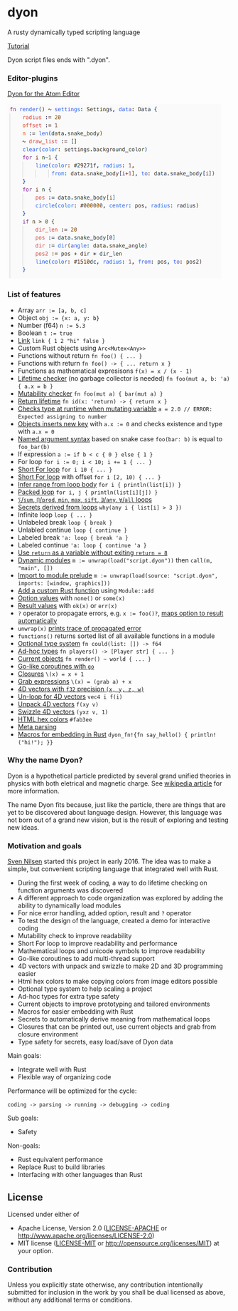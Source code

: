 # dyon
A rusty dynamically typed scripting language

[Tutorial](http://www.piston.rs/dyon-tutorial/)

Dyon script files ends with ".dyon".

### Editor-plugins

[Dyon for the Atom Editor](https://github.com/PistonDevelopers/atom-language-dyon)

![coding](./images/code.png)

### List of features

- Array `arr := [a, b, c]`
- Object `obj := {x: a, y: b}`
- Number (f64) `n := 5.3`
- Boolean `t := true`
- [Link](https://github.com/PistonDevelopers/dyon/issues/227) `link { 1 2 "hi" false }`
- Custom Rust objects using `Arc<Mutex<Any>>`
- Functions without return `fn foo() { ... }`
- Functions with return `fn foo() -> { ... return x }`
- Functions as mathematical expresisons `f(x) = x / (x - 1)`
- [Lifetime checker](https://github.com/PistonDevelopers/dyon/issues/173) (no garbage collector is needed) `fn foo(mut a, b: 'a) { a.x = b }`
- [Mutability checker](https://github.com/PistonDevelopers/dyon/issues/112) `fn foo(mut a) { bar(mut a) }`
- [Return lifetime](https://github.com/PistonDevelopers/dyon/issues/173) `fn id(x: 'return) -> { return x }`
- [Checks type at runtime when mutating variable](https://github.com/PistonDevelopers/dyon/issues/19) `a = 2.0 // ERROR: Expected assigning to number`
- [Objects inserts new key](https://github.com/PistonDevelopers/dyon/issues/19) with `a.x := 0` and checks existence and type with `a.x = 0`
- [Named argument syntax](https://github.com/PistonDevelopers/dyon/issues/26) based on snake case `foo(bar: b)` is equal to `foo_bar(b)`
- If expression `a := if b < c { 0 } else { 1 }`
- For loop `for i := 0; i < 10; i += 1 { ... }`
- [Short For loop](https://github.com/PistonDevelopers/dyon/issues/116) `for i 10 { ... }`
- [Short For loop](https://github.com/PistonDevelopers/dyon/issues/116) with offset `for i [2, 10) { ... }`
- [Infer range from loop body](https://github.com/PistonDevelopers/dyon/issues/116) `for i { println(list[i]) }`
- [Packed loop](https://github.com/PistonDevelopers/dyon/issues/116) `for i, j { println(list[i][j]) }`
- [`∑`/`sum`, `∏`/`prod`, `min`, `max`, `sift`, `∃`/`any`, `∀`/`all` loops](https://github.com/PistonDevelopers/dyon/issues/119)
- [Secrets derived from loops](https://github.com/PistonDevelopers/dyon/issues/266) `why(any i { list[i] > 3 })`
- Infinite loop `loop { ... }`
- Unlabeled break `loop { break }`
- Unlabled continue `loop { continue }`
- Labeled break `'a: loop { break 'a }`
- Labeled continue `'a: loop { continue 'a }`
- [Use `return` as a variable without exiting `return = 8`](https://github.com/PistonDevelopers/dyon/issues/169)
- [Dynamic modules](https://github.com/PistonDevelopers/dyon/issues/170) `m := unwrap(load("script.dyon"))` then `call(m, "main", [])`
- [Import to module prelude](https://github.com/PistonDevelopers/dyon/issues/170) `m := unwrap(load(source: "script.dyon", imports: [window, graphics]))`
- [Add a custom Rust function](https://github.com/PistonDevelopers/dyon/issues/171) using `Module::add`
- [Option values](https://github.com/PistonDevelopers/dyon/issues/172) with `none()` or `some(x)`
- [Result values](https://github.com/PistonDevelopers/dyon/issues/82) with `ok(x)` or `err(x)`
- `?` operator to propagate errors, e.g. `x := foo()?`, [maps option to result automatically](https://github.com/PistonDevelopers/dyon/issues/172)
- `unwrap(x)` [prints trace of propagated error](https://github.com/PistonDevelopers/dyon/issues/82)
- `functions()` returns sorted list of all available functions in a module
- [Optional type system](https://github.com/PistonDevelopers/dyon/issues/84) `fn could(list: []) -> f64`
- [Ad-hoc types](https://github.com/PistonDevelopers/dyon/issues/236) `fn players() -> [Player str] { ... }`
- [Current objects](https://github.com/PistonDevelopers/dyon/issues/224) `fn render() ~ world { ... }`
- [Go-like coroutines with `go`](https://github.com/PistonDevelopers/dyon/issues/163)
- [Closures](https://github.com/PistonDevelopers/dyon/issues/314) `\(x) = x + 1`
- [Grab expressions](https://github.com/PistonDevelopers/dyon/issues/316) `\(x) = (grab a) + x`
- [4D vectors with `f32` precision `(x, y, z, w)`](https://github.com/PistonDevelopers/dyon/issues/144)
- [Un-loop for 4D vectors](https://github.com/PistonDevelopers/dyon/issues/201) `vec4 i f(i)`
- [Unpack 4D vectors](https://github.com/PistonDevelopers/dyon/issues/213) `f(xy v)`
- [Swizzle 4D vectors](https://github.com/PistonDevelopers/dyon/issues/213) `(yxz v, 1)`
- [HTML hex colors](https://github.com/PistonDevelopers/dyon/issues/167) `#fab3ee`
- [Meta parsing](https://github.com/PistonDevelopers/dyon/issues/168)
- [Macros for embedding in Rust](https://github.com/PistonDevelopers/dyon/blob/master/examples/functions.rs) `dyon_fn!{fn say_hello() { println!("hi!"); }}`

### Why the name Dyon?

Dyon is a hypothetical particle predicted by several grand unified theories in physics with both eletrical and magnetic charge. See [wikipedia article](https://en.wikipedia.org/wiki/Dyon) for more information.

The name Dyon fits because, just like the particle, there are things that are yet to be discovered about language design.
However, this language was not born out of a grand new vision,
but is the result of exploring and testing new ideas.

### Motivation and goals

[Sven Nilsen](https://github.com/bvssvni/) started this project in early 2016.
The idea was to make a simple, but convenient scripting language that integrated well with Rust.

- During the first week of coding, a way to do lifetime checking on function arguments was discovered
- A different approach to code organization was explored by adding the ability to dynamically load modules
- For nice error handling, added option, result and `?` operator
- To test the design of the language, created a demo for interactive coding
- Mutability check to improve readability
- Short For loop to improve readability and performance
- Mathematical loops and unicode symbols to improve readability
- Go-like coroutines to add multi-thread support
- 4D vectors with unpack and swizzle to make 2D and 3D programming easier
- Html hex colors to make copying colors from image editors possible
- Optional type system to help scaling a project
- Ad-hoc types for extra type safety
- Current objects to improve prototyping and tailored environments
- Macros for easier embedding with Rust
- Secrets to automatically derive meaning from mathematical loops
- Closures that can be printed out, use current objects and grab from closure environment
- Type safety for secrets, easy load/save of Dyon data

Main goals:

- Integrate well with Rust
- Flexible way of organizing code

Performance will be optimized for the cycle:

```
coding -> parsing -> running -> debugging -> coding
```

Sub goals:

- Safety

Non-goals:

- Rust equivalent performance
- Replace Rust to build libraries
- Interfacing with other languages than Rust

## License

Licensed under either of
 * Apache License, Version 2.0 ([LICENSE-APACHE](LICENSE-APACHE) or http://www.apache.org/licenses/LICENSE-2.0)
 * MIT license ([LICENSE-MIT](LICENSE-MIT) or http://opensource.org/licenses/MIT)
at your option.

### Contribution

Unless you explicitly state otherwise, any contribution intentionally submitted
for inclusion in the work by you shall be dual licensed as above, without any
additional terms or conditions.
